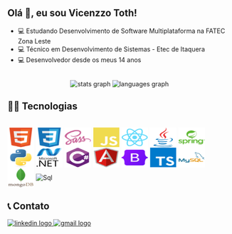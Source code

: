 ## Olá 👋, eu sou Vicenzzo Toth!

- 💻 Estudando Desenvolvimento de Software Multiplataforma na FATEC Zona Leste
- 💻 Técnico em Desenvolvimento de Sistemas - Etec de Itaquera
- 💻  Desenvolvedor desde os meus 14 anos

<br>

<div align="center">
  <img src="https://github-readme-stats.vercel.app/api?hide_title=false&hide_rank=false&show_icons=true&include_all_commits=true&count_private=true&disable_animations=false&theme=github_dark&locale=en&hide_border=false&username=Vicenzzo" height="175" alt="stats graph"  />
  <img src="https://github-readme-stats.vercel.app/api/top-langs?locale=en&hide_title=false&layout=compact&card_width=320&langs_count=10&theme=github_dark&hide_border=false&username=Vicenzzo" height="175" alt="languages graph"  />
</div>  

<h2 align="left"">👨‍💻 Tecnologias</h2>
<div style="display: inline_block"><br>
  <img align="center" alt="HTML" height="45" width="60" src="https://raw.githubusercontent.com/devicons/devicon/master/icons/html5/html5-original.svg">
  <img align="center" alt="CSS" height="45" width="60" src="https://raw.githubusercontent.com/devicons/devicon/master/icons/css3/css3-original.svg">
  <img align="center" alt="SASS" height="45" width="60" src="https://github.com/devicons/devicon/blob/master/icons/sass/sass-original.svg">
  <img align="center" alt="Js" height="45" width="60" src="https://raw.githubusercontent.com/devicons/devicon/master/icons/javascript/javascript-plain.svg">
  <img align="center" alt="React" height="45" width="60" src="https://raw.githubusercontent.com/devicons/devicon/master/icons/react/react-original.svg">
  <img align="center" alt="Java" height="45" width="60" src="https://github.com/devicons/devicon/blob/master/icons/java/java-original.svg">
  <img align="center" alt="Spring" height="45" width="60" src="https://github.com/devicons/devicon/blob/master/icons/spring/spring-original-wordmark.svg">
  <img align="center" alt="Python" height="45" width="60" src="https://raw.githubusercontent.com/devicons/devicon/master/icons/python/python-original.svg">
  <img align="center" alt="DotNet" height="45" width="60" src="https://github.com/devicons/devicon/blob/master/icons/dot-net/dot-net-original-wordmark.svg">
  <img align="center" alt="Csharp" height="45" width="60" src="https://raw.githubusercontent.com/devicons/devicon/master/icons/csharp/csharp-original.svg">
  <img align="center" alt="Angular" height="45" width="60" src="https://github.com/devicons/devicon/blob/master/icons/angularjs/angularjs-original.svg">
  <img align="center" alt="Bootstrap" height="45" width="60" src="https://github.com/devicons/devicon/blob/master/icons/bootstrap/bootstrap-original.svg">
  <img align="center" alt="Ts" height="45" width="60" src="https://github.com/devicons/devicon/blob/master/icons/typescript/typescript-original.svg">
  <img align="center" alt="MySQL" height="45" width="60" src="https://github.com/devicons/devicon/blob/master/icons/mysql/mysql-original-wordmark.svg">
  <img align="center" alt="MongoDB" height="45" width="60" src="https://github.com/devicons/devicon/blob/master/icons/mongodb/mongodb-original-wordmark.svg">
  <img align="center" alt="Sql" height="45" width="60" src="https://github.com/devicons/devicon/blob/master/icons/mongodb/sql-original-wordmark.svg">
</div>


  ##

<h2 align="left">📞 Contato</h2>
<div align="left">
  <a href="https://www.linkedin.com/in/vicenzzototh-dev/" target="_blank">
    <img src="https://img.shields.io/static/v1?message=LinkedIn&logo=linkedin&label=&color=0077B5&logoColor=white&labelColor=&style=for-the-badge" height="35" alt="linkedin logo"  />
  </a>
  <a href="mailto:vicenzzo.toth@gmail.com" target="_blank">
    <img src="https://img.shields.io/static/v1?message=Gmail&logo=gmail&label=&color=D14836&logoColor=white&labelColor=&style=for-the-badge" height="35" alt="gmail logo"  />
  </a>
</div>
